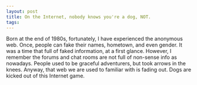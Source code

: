 ```yaml
--- 
layout: post
title: On the Internet, nobody knows you're a dog, NOT.
tags: 
---
```

Born at the end of 1980s, fortunately, I have experienced the anonymous web.
Once, people can fake their names, hometown, and even gender. It was a time
that full of faked information, at a first glance. However, I remember the
forums and chat rooms are not full of non-sense info as nowadays. People used
to be graceful adventurers, but took arrows in the knees. Anyway, that web we
are used to familiar with is fading out. Dogs are kicked out of this Internet
game.

